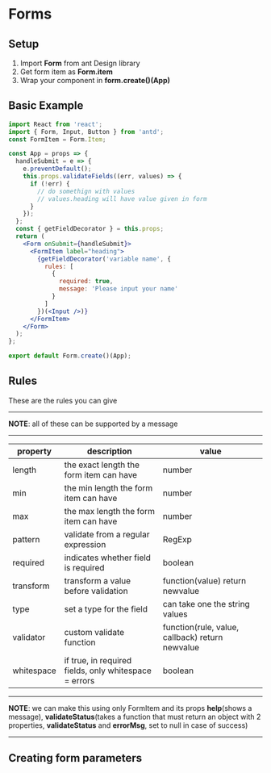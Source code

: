 # Forms
## Setup
1. Import **Form** from  ant Design library
2. Get form item as **Form.item**
3. Wrap your component in **form.create()(App)**

## Basic Example
```jsx
import React from 'react';
import { Form, Input, Button } from 'antd';
const FormItem = Form.Item;

const App = props => {
  handleSubmit = e => {
    e.preventDefault();
    this.props.validateFields((err, values) => {
      if (!err) {
        // do somethign with values
        // values.heading will have value given in form 
      }
    });
  };
  const { getFieldDecorator } = this.props;
  return (
    <Form onSubmit={handleSubmit}>
      <FormItem label="heading">
        {getFieldDecorator('variable name', {
          rules: [
            { 
              required: true, 
              message: 'Please input your name'
            }
          ]
        })(<Input />)}
      </FormItem>
    </Form>
  );
};

export default Form.create()(App);
```

## Rules
These are the rules you can give

---

**NOTE**:
all of these can be supported by a message

---

| property   | description                                           | value                                           |
| ---------- | ----------------------------------------------------- | ----------------------------------------------- |
| length     | the exact length the form item can have               | number                                          |
| min        | the min length the form item can have                 | number                                          |
| max        | the max length the form item can have                 | number                                          |
| pattern    | validate from a regular expression                    | RegExp                                          |
| required   | indicates whether field is required                   | boolean                                         |
| transform  | transform a value before validation                   | function(value) return newvalue                 |
| type       | set a type for the field                              | can take one the string values                  |
| validator  | custom validate function                              | function(rule, value, callback) return newvalue |
| whitespace | if true, in required fields, only whitespace = errors | boolean                                         |

---

**NOTE**:
we can make this using only FormItem and its props **help**(shows a message), **validateStatus**(takes a function that must return an object with 2 properties, **validateStatus** and **errorMsg**, set to null in case of success)

---

## Creating form parameters
